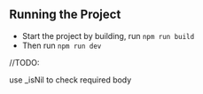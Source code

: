 ## Running the Project

- Start the project by building, run `npm run build`
- Then run `npm run dev`

//TODO:

use \_isNil to check required body

